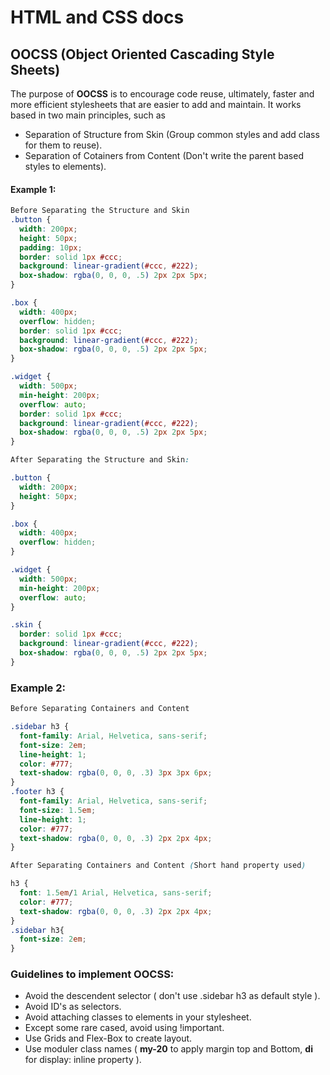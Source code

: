 # HTML and CSS docs

## OOCSS (Object Oriented Cascading Style Sheets)
The purpose of **OOCSS** is to encourage code reuse, ultimately, faster and more efficient stylesheets that are easier to add and maintain. It works based in two main principles, such as

- Separation of Structure from Skin (Group common styles and add class for them to reuse).
- Separation of Cotainers from Content (Don't write the parent based styles to elements).

#### Example 1:
```css
Before Separating the Structure and Skin
.button {
  width: 200px;
  height: 50px;
  padding: 10px;
  border: solid 1px #ccc;
  background: linear-gradient(#ccc, #222);
  box-shadow: rgba(0, 0, 0, .5) 2px 2px 5px;
}

.box {
  width: 400px;
  overflow: hidden;
  border: solid 1px #ccc;
  background: linear-gradient(#ccc, #222);
  box-shadow: rgba(0, 0, 0, .5) 2px 2px 5px;
}

.widget {
  width: 500px;
  min-height: 200px;
  overflow: auto;
  border: solid 1px #ccc;
  background: linear-gradient(#ccc, #222);
  box-shadow: rgba(0, 0, 0, .5) 2px 2px 5px;
}

After Separating the Structure and Skin:

.button {
  width: 200px;
  height: 50px;
}

.box {
  width: 400px;
  overflow: hidden;
}

.widget {
  width: 500px;
  min-height: 200px;
  overflow: auto;
}

.skin {
  border: solid 1px #ccc;
  background: linear-gradient(#ccc, #222);
  box-shadow: rgba(0, 0, 0, .5) 2px 2px 5px;
}
```

###  Example 2:
```css
Before Separating Containers and Content

.sidebar h3 {
  font-family: Arial, Helvetica, sans-serif;
  font-size: 2em;
  line-height: 1;
  color: #777;
  text-shadow: rgba(0, 0, 0, .3) 3px 3px 6px;
}
.footer h3 {
  font-family: Arial, Helvetica, sans-serif;
  font-size: 1.5em;
  line-height: 1;
  color: #777;
  text-shadow: rgba(0, 0, 0, .3) 2px 2px 4px;
}

After Separating Containers and Content (Short hand property used)

h3 {
  font: 1.5em/1 Arial, Helvetica, sans-serif;
  color: #777;
  text-shadow: rgba(0, 0, 0, .3) 2px 2px 4px;
}
.sidebar h3{
  font-size: 2em;
}
```
### Guidelines to implement OOCSS:
- Avoid the descendent selector ( don't use .sidebar h3 as default style ).
- Avoid ID's as selectors.
- Avoid attaching classes to elements in your stylesheet.
- Except some rare cased, avoid using !important.
- Use Grids and Flex-Box to create layout.
- Use moduler class names ( **my-20** to apply margin top and Bottom, **di** for display: inline property ). 

<!--stackedit_data:
eyJwcm9wZXJ0aWVzIjoiZXh0ZW5zaW9uczpcbiAgcHJlc2V0Oi
BnZm1cbiIsImhpc3RvcnkiOlsxNjA1NjkyODE0LC02Mzc3OTM3
NTksLTEzODgwMzkzMywtMjA3MzY2NTMyMywtNDQxMTM4NDUwLD
E2NDY1ODUwMjQsLTE3Mjg4MTkxOTMsLTE4NzE1OTIxNDRdfQ==

-->
